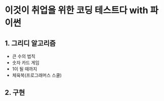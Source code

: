 # 이것이 취업을 위한 코딩 테스트다 with 파이썬

## 1. 그리디 알고리즘
- 큰 수의 법칙
- 숫자 카드 게임
- 1이 될 때까지
- 체육복(프로그래머스 스쿨)


## 2. 구현